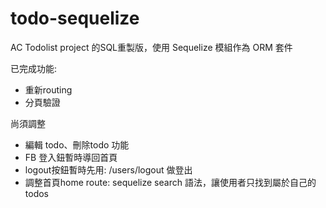 # todo-sequelize
AC Todolist project 的SQL重製版，使用 Sequelize 模組作為 ORM 套件

已完成功能:
* 重新routing
* 分頁驗證

尚須調整
* 編輯 todo、刪除todo 功能
* FB 登入鈕暫時導回首頁
* logout按鈕暫時先用: /users/logout 做登出
* 調整首頁home route: sequelize search 語法，讓使用者只找到屬於自己的 todos


